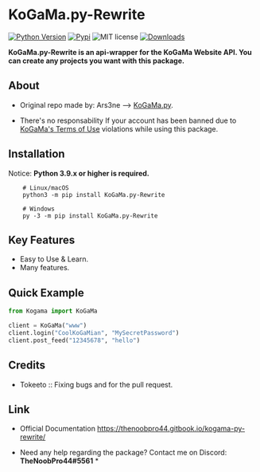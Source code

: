 # KoGaMa.py-Rewrite

[![Python Version](https://img.shields.io/badge/python-%E2%89%A53.8-yellow.svg)](https://www.python.org/downloads/)  [![Pypi](https://img.shields.io/pypi/v/KoGaMa.py-Rewrite)](https://pypi.org/project/KoGaMa.py-Rewrite/)  ![MIT license](https://img.shields.io/badge/License-MIT-blue.svg)  [![Downloads](https://static.pepy.tech/badge/KoGaMa.py-Rewrite)](https://static.pepy.tech/badge/KoGaMa.py-Rewrite)  

**KoGaMa.py-Rewrite is an api-wrapper for the KoGaMa Website API. You can create any projects you want with this package.**

About
------

* Original repo made by: Ars3ne --> [KoGaMa.py](https://github.com/Ars3ne/kogama.py).

* There's no responsability If your account has been banned due to [KoGaMa's Terms of Use](https://www.kogama.com/help/terms-and-conditions/) violations while using this package.


Installation
-------------

Notice: **Python 3.9.x or higher is required.**

```
    # Linux/macOS
    python3 -m pip install KoGaMa.py-Rewrite

    # Windows
    py -3 -m pip install KoGaMa.py-Rewrite
```

Key Features
-------------

- Easy to Use & Learn.
- Many features.

Quick Example
--------------

```python
from Kogama import KoGaMa

client = KoGaMa("www")
client.login("CoolKoGaMian", "MySecretPassword")
client.post_feed("12345678", "hello")
```

Credits
--------
- Tokeeto :: Fixing bugs and for the pull request.

Link
------
- Official Documentation <https://thenoobpro44.gitbook.io/kogama-py-rewrite/>

* Need any help regarding the package? Contact me on Discord: **TheNoobPro44#5561** *
